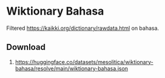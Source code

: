 # Wiktionary Bahasa

Filtered https://kaikki.org/dictionary/rawdata.html on bahasa.

## Download

1. https://huggingface.co/datasets/mesolitica/wiktionary-bahasa/resolve/main/wiktionary-bahasa.json
